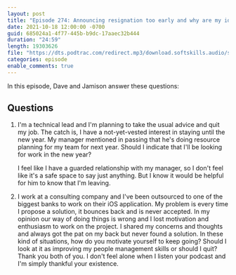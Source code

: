 ```yaml
---
layout: post
title: "Episode 274: Announcing resignation too early and why are my ideas rejected?"
date: 2021-10-18 12:00:00 -0700
guid: 685024a1-4f77-445b-b9dc-17aaec32b444
duration: "24:59"
length: 19303626
file: "https://dts.podtrac.com/redirect.mp3/download.softskills.audio/sse-274.mp3"
categories: episode
enable_comments: true
---
```


In this episode, Dave and Jamison answer these questions:

## Questions

1. I'm a technical lead and I'm planning to take the usual advice and quit my job. The catch is, I have a not-yet-vested interest in staying until the new year. My manager mentioned in passing that he's doing resource planning for my team for next year. Should I indicate that I'll be looking for work in the new year?
   
   I feel like I have a guarded relationship with my manager, so I don't feel like it's a safe space to say just anything. But I know it would be helpful for him to know that I'm leaving.


2. I work at a consulting company and I've been outsourced to one of the biggest banks to work on their iOS application. My problem is every time I propose a solution, it bounces back and is never accepted. In my opinion our way of doing things is wrong and I lost motivation and enthusiasm to work on the project. I shared my concerns and thoughts and always got the pat on my back but never found a solution. In these kind of situations, how do you motivate yourself to keep going? Should I look at it as improving my people management skills or should I quit? Thank you both of you. I don't feel alone when I listen your podcast and I'm simply thankful your existence.
